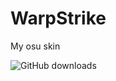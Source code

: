 # WarpStrike
My osu skin

![GitHub downloads](https://img.shields.io/github/downloads/WarpABoi/WarpStrike/total)
